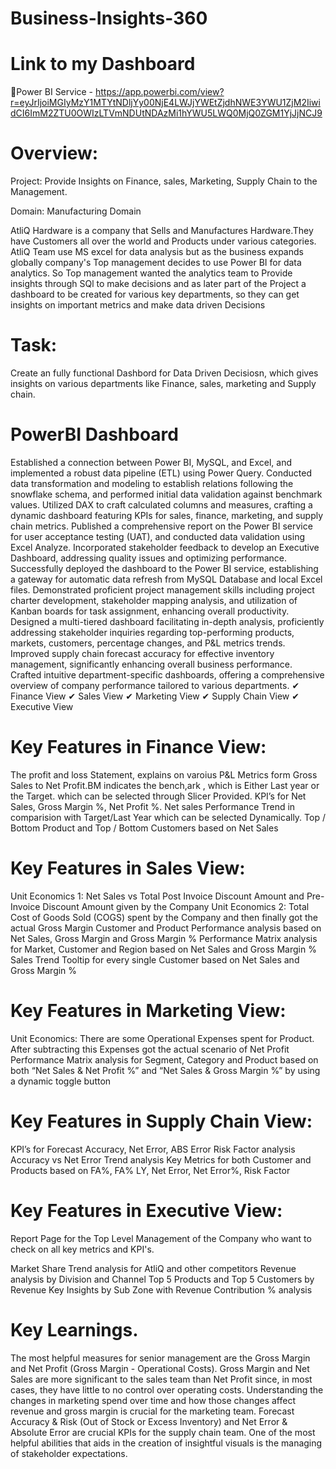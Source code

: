 # Business-Insights-360

# Link to my Dashboard
🔷Power BI Service - https://app.powerbi.com/view?r=eyJrIjoiMGIyMzY1MTYtNDljYy00NjE4LWJjYWEtZjdhNWE3YWU1ZjM2IiwidCI6ImM2ZTU0OWIzLTVmNDUtNDAzMi1hYWU5LWQ0MjQ0ZGM1YjJjNCJ9

# Overview:
Project: Provide Insights on Finance, sales, Marketing, Supply Chain to the Management.

Domain: Manufacturing Domain

AtliQ Hardware is a company that Sells and Manufactures Hardware.They have Customers all over the world and Products under various categories. AtliQ Team use MS excel for data analysis but as the business expands globally company's Top management decides to use Power BI for data analytics. So Top management wanted the analytics team to Provide insights through SQl to make decisions and as later part of the Project a dashboard to be created for various key departments, so they can get insights on important metrics and make data driven Decisions

# Task:
Create an fully functional Dashbord for Data Driven Decisiosn, which gives insights on various departments like Finance, sales, marketing and Supply chain.

# PowerBI Dashboard
Established a connection between Power BI, MySQL, and Excel, and implemented a robust data pipeline (ETL) using Power Query. Conducted data transformation and modeling to establish relations following the snowflake schema, and performed initial data validation against benchmark values.
Utilized DAX to craft calculated columns and measures, crafting a dynamic dashboard featuring KPIs for sales, finance, marketing, and supply chain metrics.
Published a comprehensive report on the Power BI service for user acceptance testing (UAT), and conducted data validation using Excel Analyze.
Incorporated stakeholder feedback to develop an Executive Dashboard, addressing quality issues and optimizing performance. Successfully deployed the dashboard to the Power BI service, establishing a gateway for automatic data refresh from MySQL Database and local Excel files.
Demonstrated proficient project management skills including project charter development, stakeholder mapping analysis, and utilization of Kanban boards for task assignment, enhancing overall productivity.
Designed a multi-tiered dashboard facilitating in-depth analysis, proficiently addressing stakeholder inquiries regarding top-performing products, markets, customers, percentage changes, and P&L metrics trends. Improved supply chain forecast accuracy for effective inventory management, significantly enhancing overall business performance.
Crafted intuitive department-specific dashboards, offering a comprehensive overview of company performance tailored to various departments.
✔ Finance View ✔ Sales View ✔ Marketing View ✔ Supply Chain View ✔ Executive View

# Key Features in Finance View:
The profit and loss Statement, explains on varoius P&L Metrics form Gross Sales to Net Profit.BM indicates the bench,ark , which is Either Last year or the Target. which can be selected through Slicer Provided.
KPI’s for Net Sales, Gross Margin %, Net Profit %.
Net sales Performance Trend in comparision with Target/Last Year which can be selected Dynamically.
Top / Bottom Product and Top / Bottom Customers based on Net Sales
# Key Features in Sales View:
Unit Economics 1: Net Sales vs Total Post Invoice Discount Amount and Pre-Invoice Discount Amount given by the Company
Unit Economics 2: Total Cost of Goods Sold (COGS) spent by the Company and then finally got the actual Gross Margin
Customer and Product Performance analysis based on Net Sales, Gross Margin and Gross Margin %
Performance Matrix analysis for Market, Customer and Region based on Net Sales and Gross Margin %
Sales Trend Tooltip for every single Customer based on Net Sales and Gross Margin %
# Key Features in Marketing View:
Unit Economics: There are some Operational Expenses spent for Product. After subtracting this Expenses got the actual scenario of Net Profit
Performance Matrix analysis for Segment, Category and Product based on both “Net Sales & Net Profit %” and “Net Sales & Gross Margin %” by using a dynamic toggle button
# Key Features in Supply Chain View:
KPI’s for Forecast Accuracy, Net Error, ABS Error
Risk Factor analysis
Accuracy vs Net Error Trend analysis
Key Metrics for both Customer and Products based on FA%, FA% LY, Net Error, Net Error%, Risk Factor
# Key Features in Executive View:
Report Page for the Top Level Management of the Company who want to check on all key metrics and KPI's.

Market Share Trend analysis for AtliQ and other competitors
Revenue analysis by Division and Channel
Top 5 Products and Top 5 Customers by Revenue
Key Insights by Sub Zone with Revenue Contribution % analysis
# Key Learnings.
The most helpful measures for senior management are the Gross Margin and Net Profit (Gross Margin - Operational Costs).
Gross Margin and Net Sales are more significant to the sales team than Net Profit since, in most cases, they have little to no control over operating costs.
Understanding the changes in marketing spend over time and how those changes affect revenue and gross margin is crucial for the marketing team.
Forecast Accuracy & Risk (Out of Stock or Excess Inventory) and Net Error & Absolute Error are crucial KPIs for the supply chain team.
One of the most helpful abilities that aids in the creation of insightful visuals is the managing of stakeholder expectations.
